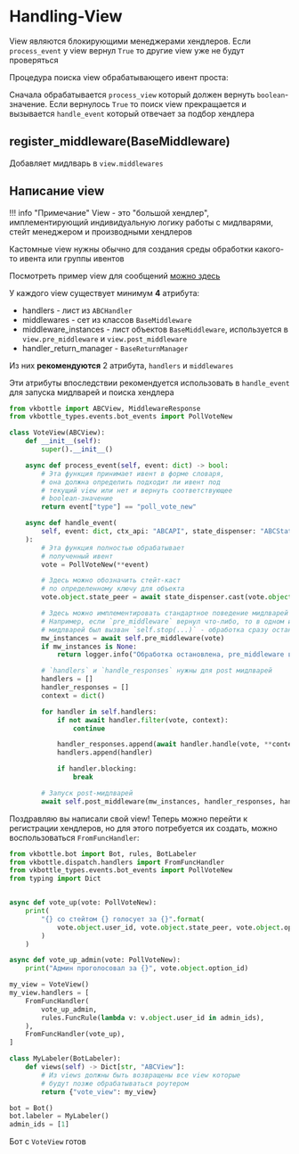 # Handling-View

View являются блокирующими менеджерами хендлеров. Если `process_event` у view вернул `True` то другие view уже не будут проверяться

Процедура поиска view обрабатывающего ивент проста:

Сначала обрабатывается `process_view` который должен вернуть `boolean`-значение. Если вернулось `True` то поиск view прекращается и вызывается `handle_event` который отвечает за подбор хендлера

## register_middleware(BaseMiddleware)

Добавляет мидлварь в `view.middlewares`

## Написание view

!!! info "Примечание"
    View - это "большой хендлер", имплементирующий индивидуальную логику работы с мидлварями, стейт менеджером и производными хендлеров

Кастомные view нужны обычно для создания среды обработки какого-то ивента или группы ивентов

Посмотреть пример view для сообщений [можно здесь](https://github.com/vkbottle/vkbottle/blob/master/vkbottle/dispatch/views/bot/message.py)

У каждого view существует минимум **4** атрибута:

* handlers - лист из `ABCHandler`
* middlewares - сет из классов `BaseMiddleware`
* middleware_instances - лист объектов `BaseMiddleware`, используется в `view.pre_middleware` и `view.post_middleware`
* handler_return_manager - `BaseReturnManager`

Из них **рекомендуются** 2 атрибута, `handlers` и `middlewares`

Эти атрибуты впоследствии рекомендуется использовать в `handle_event` для запуска мидлварей и поиска хендлера

```python
from vkbottle import ABCView, MiddlewareResponse
from vkbottle_types.events.bot_events import PollVoteNew

class VoteView(ABCView):
    def __init__(self):
        super().__init__()

    async def process_event(self, event: dict) -> bool:
        # Эта функция принимает ивент в форме словаря,
        # она должна определить подходит ли ивент под
        # текущий view или нет и вернуть соответствующее
        # boolean-значение
        return event["type"] == "poll_vote_new"

    async def handle_event(
        self, event: dict, ctx_api: "ABCAPI", state_dispenser: "ABCStateDispenser"
    ):
        # Эта функция полностью обрабатывает
        # полученный ивент
        vote = PollVoteNew(**event)

        # Здесь можно обозначить стейт-каст
        # по определенному ключу для объекта
        vote.object.state_peer = await state_dispenser.cast(vote.object.user_id)

        # Здесь можно имплементировать стандартное поведение мидлварей
        # Например, если `pre_middleware` вернул что-либо, то в одном из
        # мидлварей был вызван `self.stop(...)` - обработка сразу останавливается
        mw_instances = await self.pre_middleware(vote)
        if mw_instances is None:
            return logger.info("Обработка остановлена, pre_middleware вернул ошибку")

        # `handlers` и `handle_responses` нужны для post мидлварей
        handlers = []
        handler_responses = []
        context = dict()

        for handler in self.handlers:
            if not await handler.filter(vote, context):
                continue

            handler_responses.append(await handler.handle(vote, **context))
            handlers.append(handler)

            if handler.blocking:
                break

        # Запуск post-мидлварей
        await self.post_middleware(mw_instances, handler_responses, handlers)
```

Поздравляю вы написали свой view! Теперь можно перейти к регистрации хендлеров, но для этого потребуется их создать, можно воспользоваться `FromFuncHandler`:

```python
from vkbottle.bot import Bot, rules, BotLabeler
from vkbottle.dispatch.handlers import FromFuncHandler
from vkbottle_types.events.bot_events import PollVoteNew
from typing import Dict


async def vote_up(vote: PollVoteNew):
    print(
        "{} со стейтом {} голосует за {}".format(
            vote.object.user_id, vote.object.state_peer, vote.object.option_id
        )
    )

async def vote_up_admin(vote: PollVoteNew):
    print("Админ проголосовал за {}", vote.object.option_id)

my_view = VoteView()
my_view.handlers = [
    FromFuncHandler(
        vote_up_admin,
        rules.FuncRule(lambda v: v.object.user_id in admin_ids),
    ),
    FromFuncHandler(vote_up),
]

class MyLabeler(BotLabeler):
    def views(self) -> Dict[str, "ABCView"]:
        # Из views должны быть возвращены все view которые
        # будут позже обрабатываться роутером
        return {"vote_view": my_view}

bot = Bot()
bot.labeler = MyLabeler()
admin_ids = [1]
```

Бот с `VoteView` готов
